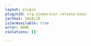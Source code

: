 ```yaml
---
layout: plugin
pluginId: org.ajoberstar.release-base
jarSha1: INVALID
isJarAvailable: true
error: NONE
violations: []

---
```

